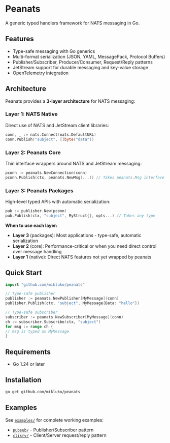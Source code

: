 # Peanats

A generic typed handlers framework for NATS messaging in Go.

## Features

- Type-safe messaging with Go generics
- Multi-format serialization (JSON, YAML, MessagePack, Protocol Buffers)
- Publisher/Subscriber, Producer/Consumer, Request/Reply patterns
- JetStream support for durable messaging and key-value storage
- OpenTelemetry integration

## Architecture

Peanats provides a **3-layer architecture** for NATS messaging:

### Layer 1: NATS Native

Direct use of NATS and JetStream client libraries:

```go
conn, _ := nats.Connect(nats.DefaultURL)
conn.Publish("subject", []byte("data"))
```

### Layer 2: Peanats Core

Thin interface wrappers around NATS and JetStream messaging:

```go
pconn := peanats.NewConnection(conn)
pconn.Publish(ctx, peanats.NewMsg(...)) // Takes peanats.Msg interface
```

### Layer 3: Peanats Packages

High-level typed APIs with automatic serialization:

```go
pub := publisher.New(pconn)
pub.Publish(ctx, "subject", MyStruct{}, opts...) // Takes any type
```

**When to use each layer:**

- **Layer 3** (packages): Most applications - type-safe, automatic serialization
- **Layer 2** (core): Performance-critical or when you need direct control over message handling
- **Layer 1** (native): Direct NATS features not yet wrapped by peanats

## Quick Start

```go
import "github.com/mikluko/peanats"

// Type-safe publisher
publisher := peanats.NewPublisher[MyMessage](conn)
publisher.Publish(ctx, "subject", MyMessage{Data: "hello"})

// Type-safe subscriber
subscriber := peanats.NewSubscriber[MyMessage](conn)
ch := subscriber.Subscribe(ctx, "subject")
for msg := range ch {
// msg is typed as MyMessage
}
```

## Requirements

- Go 1.24 or later

## Installation

```bash
go get github.com/mikluko/peanats
```

## Examples

See [`examples/`](examples/) for complete working examples:

- [`pubsub/`](examples/pubsub/) - Publisher/Subscriber pattern
- [`clisrv/`](examples/clisrv/) - Client/Server request/reply pattern